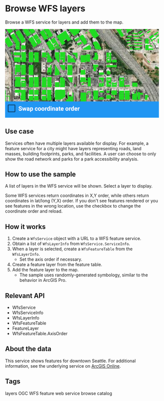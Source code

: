 # Browse WFS layers

Browse a WFS service for layers and add them to the map.

![Browse WFS layers app](browse-wfs-layers.png)

## Use case

Services often have multiple layers available for display. For example, a feature service for a city might have layers representing roads, land masses, building footprints, parks, and facilities. A user can choose to only show the road network and parks for a park accessibility analysis. 

## How to use the sample

A list of layers in the WFS service will be shown. Select a layer to display.

Some WFS services return coordinates in X,Y order, while others return coordinates in lat/long (Y,X) order. If you don't see features rendered or you see features in the wrong location, use the checkbox to change the coordinate order and reload.

## How it works

1. Create a `WfsService` object with a URL to a WFS feature service.
1. Obtain a list of `WfsLayerInfo` from `WfsService.ServiceInfo`.
1. When a layer is selected, create a `WfsFeatureTable` from the `WfsLayerInfo`.
    * Set the axis order if necessary.
1. Create a feature layer from the feature table.
1. Add the feature layer to the map.
    * The sample uses randomly-generated symbology, similar to the behavior in ArcGIS Pro.

## Relevant API

* WfsService
* WfsServiceInfo
* WfsLayerInfo
* WfsFeatureTable
* FeatureLayer
* WfsFeatureTable.AxisOrder

## About the data

This service shows features for downtown Seattle. For additional information, see the underlying service on [ArcGIS Online](https://arcgisruntime.maps.arcgis.com/home/item.html?id=1b81d35c5b0942678140efc29bc25391).

## Tags

layers
OGC
WFS
feature
web
service 
browse
catalog